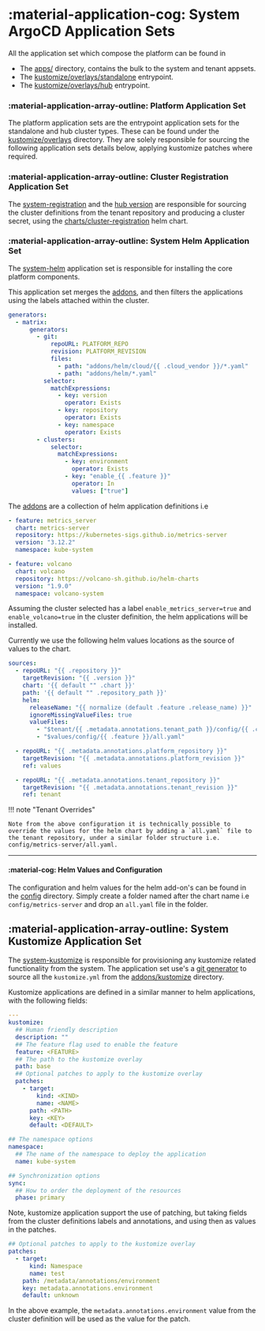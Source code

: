 # :material-application-cog: System ArgoCD Application Sets

All the application set which compose the platform can be found in

- The [apps/](https://github.com/gambol99/kubernetes-platform/tree/main/apps) directory, contains the bulk to the system and tenant appsets.
- The [kustomize/overlays/standalone](https://github.com/gambol99/kubernetes-platform/tree/main/kustomize/overlays/standalone) entrypoint.
- The [kustomize/overlays/hub](https://github.com/gambol99/kubernetes-platform/tree/main/kustomize/overlays/hub) entrypoint.

### :material-application-array-outline: Platform Application Set

The platform application sets are the entrypoint application sets for the standalone and hub cluster types. These can be found under the [kustomize/overlays](https://github.com/gambol99/kubernetes-platform/tree/main/kustomize/overlays) directory. They are solely responsible for sourcing the following application sets details below, applying kustomize patches where required.

### :material-application-array-outline: Cluster Registration Application Set

The [system-registration](https://github.com/gambol99/kubernetes-platform/tree/main/apps/registration/standalone) and the [hub version](https://github.com/gambol99/kubernetes-platform/tree/main/apps/registration/hub) are responsible for sourcing the cluster definitions from the tenant repository and producing a cluster secret, using the [charts/cluster-registration](https://github.com/gambol99/kubernetes-platform/tree/main/charts/cluster-registration) helm chart.

### :material-application-array-outline: System Helm Application Set

The [system-helm](https://github.com/gambol99/kubernetes-platform/tree/main/apps/system/system-helm.yaml) application set is responsible for installing the core platform components.

This application set merges the [addons](https://github.com/gambol99/kubernetes-platform/tree/main/addons), and then filters the applications using the labels attached within the cluster.

```yaml
generators:
  - matrix:
      generators:
        - git:
            repoURL: PLATFORM_REPO
            revision: PLATFORM_REVISION
            files:
              - path: "addons/helm/cloud/{{ .cloud_vendor }}/*.yaml"
              - path: "addons/helm/*.yaml"
          selector:
            matchExpressions:
              - key: version
                operator: Exists
              - key: repository
                operator: Exists
              - key: namespace
                operator: Exists
        - clusters:
            selector:
              matchExpressions:
                - key: environment
                  operator: Exists
                - key: "enable_{{ .feature }}"
                  operator: In
                  values: ["true"]
```

The [addons](https://github.com/gambol99/kubernetes-platform/tree/main/addons) are a collection of helm application definitions i.e

```YAML
- feature: metrics_server
  chart: metrics-server
  repository: https://kubernetes-sigs.github.io/metrics-server
  version: "3.12.2"
  namespace: kube-system

- feature: volcano
  chart: volcano
  repository: https://volcano-sh.github.io/helm-charts
  version: "1.9.0"
  namespace: volcano-system
```

Assuming the cluster selected has a label `enable_metrics_server=true` and `enable_volcano=true` in the cluster definition, the helm applications will be installed.

Currently we use the following helm values locations as the source of values to the chart.

```YAML
sources:
  - repoURL: "{{ .repository }}"
    targetRevision: "{{ .version }}"
    chart: '{{ default "" .chart }}'
    path: '{{ default "" .repository_path }}'
    helm:
      releaseName: "{{ normalize (default .feature .release_name) }}"
      ignoreMissingValueFiles: true
      valueFiles:
        - "$tenant/{{ .metadata.annotations.tenant_path }}/config/{{ .chart }}/all.yaml"
        - "$values/config/{{ .feature }}/all.yaml"

  - repoURL: "{{ .metadata.annotations.platform_repository }}"
    targetRevision: "{{ .metadata.annotations.platform_revision }}"
    ref: values

  - repoURL: "{{ .metadata.annotations.tenant_repository }}"
    targetRevision: "{{ .metadata.annotations.tenant_revision }}"
    ref: tenant
```

!!! note "Tenant Overrides"

    Note from the above configuration it is technically possible to override the values for the helm chart by adding a `all.yaml` file to the tenant repository, under a similar folder structure i.e. config/metrics-server/all.yaml.

---

#### :material-cog: Helm Values and Configuration

The configuration and helm values for the helm add-on's can be found in the [config](https://github.com/gambol99/kubernetes-platform/tree/main/config) directory. Simply create a folder named after the chart name i.e `config/metrics-server` and drop an `all.yaml` file in the folder.

## :material-application-array-outline: System Kustomize Application Set

The [system-kustomize](https://github.com/gambol99/kubernetes-platform/blob/main/apps/system/system-kustomize.yaml) is responsible for provisioning any kustomize related functionality from the system. The application set use's a [git generator](https://argo-cd.readthedocs.io/en/stable/operator-manual/applicationset/Generators-Git/) to source all the `kustomize.yml` from the [addons/kustomize](https://github.com/gambol99/kubernetes-platform/tree/main/addons/kustomize) directory.

Kustomize applications are defined in a similar manner to helm applications, with the following fields:

```YAML
---
kustomize:
  ## Human friendly description
  description: ""
  ## The feature flag used to enable the feature
  feature: <FEATURE>
  ## The path to the kustomize overlay
  path: base
  ## Optional patches to apply to the kustomize overlay
  patches:
    - target:
        kind: <KIND>
        name: <NAME>
      path: <PATH>
      key: <KEY>
      default: <DEFAULT>

## The namespace options
namespace:
  ## The name of the namespace to deploy the application
  name: kube-system

## Synchronization options
sync:
  ## How to order the deployment of the resources
  phase: primary
```

Note, kustomize application support the use of patching, but taking fields from the cluster definitions labels and annotations, and using then as values in the patches.

```yaml
## Optional patches to apply to the kustomize overlay
patches:
  - target:
      kind: Namespace
      name: test
    path: /metadata/annotations/environment
    key: metadata.annotations.environment
    default: unknown
```

In the above example, the `metadata.annotations.environment` value from the cluster definition will be used as the value for the patch.
